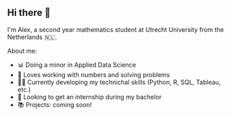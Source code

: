 ## Hi there 👋

I'm Alex, a second year mathematics student at Utrecht University from the Netherlands 🇳🇱.

About me:
- 📊 Doing a minor in Applied Data Science
- 📝 Loves working with numbers and solving problems
- 👨‍💻 Currently developing my technichal skills (Python, R, SQL, Tableau, etc.)
- 🏢 Looking to get an internship during my bachelor
- 📚 Projects: coming soon!


